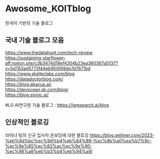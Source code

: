 # Awosome_KOITblog
한국어 기반의 기술 블로그

                     

## 국내 기술 블로그 모음
https://www.thedatahunt.com/tech-review                
https://sustaining-starflower-aff.notion.site/c3b3474d18ef4304b23ea360367a5137?v=5d763ad5773f44eb950f49de7d7671bd              
https://www.skelterlabs.com/blog                
https://datadoctorblog.com/           
https://blog.abacus.ai/                
https://devocean.sk.com/blog/             
https://blog.sionic.ai/       

#LG AI연구원 기술 블로그 : https://lgresearch.ai/blog     
                   
## 인상적인 블로깅
라이너 팀의 신규 입사자 온보딩에 대한 블로깅
https://blog.getliner.com/2023-%eb%9d%bc%ec%9d%b4%eb%84%88-%ec%8b%a0%ea%b7%9c-%ec%9e%85%ec%82%ac%ec%9e%90-%ec%98%a8%eb%b3%b4%eb%94%a9/
          

